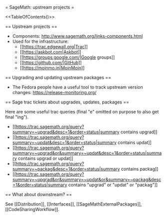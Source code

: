 = SageMath: upstream projects =

<<TableOfContents()>>

== Upstream projects ==

  * Components: http://www.sagemath.org/links-components.html
  * Used for the infrastructure:
    * [[https://trac.edgewall.org|Trac]]
    * [[https://askbot.com|Askbot]]
    * [[https://groups.google.com/|Google groups]]
    * [[https://github.com/|GitHub]]
    * [[https://moinmo.in|MoinMoin]]

== Upgrading and updating upstream packages ==

  * The Fedora people have a useful tool to track upstream version changes: https://release-monitoring.org/

== Sage trac tickets about upgrades, updates, packages ==

Here are some useful trac queries (final "e" omitted on purpose to also get final "ing").

  * [[https://trac.sagemath.org/query?summary=~upgrad&desc=1&order=status|summary contains upgrad]]
  * [[https://trac.sagemath.org/query?summary=~updat&desc=1&order=status|summary contains updat]]
  * [[https://trac.sagemath.org/query?summary=~upgrad&or&summary=~updat&desc=1&order=status|summary contains upgrad or updat]]
  * [[https://trac.sagemath.org/query?summary=~packag&desc=1&order=status|summary contains packag]]
  * [[https://trac.sagemath.org/query?summary=~upgrad&or&summary=~updat&or&summary=~packag&desc=1&order=status|summary contains "upgrad" or "updat" or "packag"]]

== What about downstream? ==

See [[Distribution]], [[Interfaces]], [[SageMathExternalPackages]], [[CodeSharingWorkflow]].
